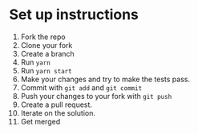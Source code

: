 # Set up instructions
1. Fork the repo
2. Clone your fork
3. Create a branch
4. Run `yarn`
5. Run `yarn start`
6. Make your changes and try to make the tests pass.
7. Commit with `git add` and `git commit`
8. Push your changes to your fork with `git push`
9. Create a pull request.
10. Iterate on the solution.
12. Get merged
